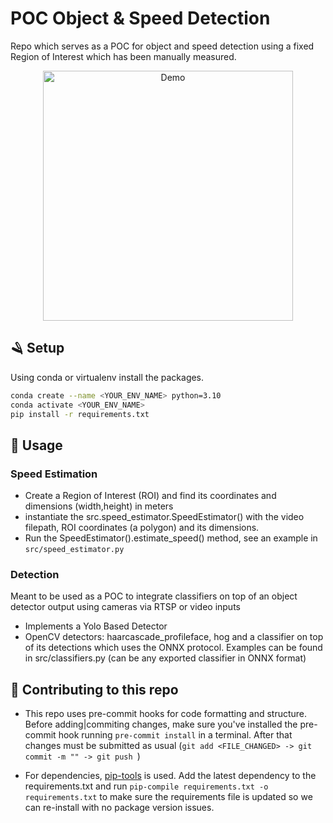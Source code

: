 # POC Object & Speed Detection

Repo which serves as a POC for object and speed detection using a fixed Region of Interest which has been manually measured.

<p align="center">
  <img src="./data/demo.gif" alt="Demo" height=400px/>
</p>

## 🪒 Setup

Using conda or virtualenv install the packages.

```bash
conda create --name <YOUR_ENV_NAME> python=3.10
conda activate <YOUR_ENV_NAME>
pip install -r requirements.txt
```

## 🐍 Usage

### Speed Estimation

- Create a Region of Interest (ROI) and find its coordinates and dimensions (width,height) in meters
- instantiate the src.speed_estimator.SpeedEstimator() with the video filepath, ROI coordinates (a polygon) and its dimensions.
- Run the SpeedEstimator().estimate_speed() method, see an example in `src/speed_estimator.py`

### Detection

Meant to be used as a POC to integrate classifiers on top of an object detector output using cameras via RTSP or video inputs

- Implements a Yolo Based Detector
- OpenCV detectors: haarcascade_profileface, hog and a classifier on top of its detections which uses the ONNX protocol. Examples can be found in src/classifiers.py (can be any exported classifier in ONNX format)

## 🤿 Contributing to this repo

- This repo uses pre-commit hooks for code formatting and structure. Before adding|commiting changes, make sure you've installed the pre-commit hook running `pre-commit install` in a terminal. After that changes must be submitted as usual (`git add <FILE_CHANGED> -> git commit -m "" -> git push `)

- For dependencies, [pip-tools](https://github.com/jazzband/pip-tools) is used. Add the latest dependency to the requirements.txt and run  `pip-compile requirements.txt -o requirements.txt` to make sure the requirements file is updated so we can re-install with no package version issues.
